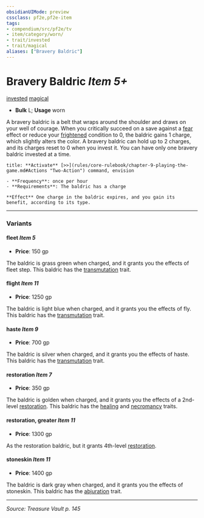 ```yaml
---
obsidianUIMode: preview
cssclass: pf2e,pf2e-item
tags:
- compendium/src/pf2e/tv
- item/category/worn/
- trait/invested
- trait/magical
aliases: ["Bravery Baldric"]
---
```

# Bravery Baldric *Item 5+*  
[invested](invested.md "Invested Item Trait")  [magical](magical.md "Magical Item Trait")  

- **Bulk** L; **Usage** worn

A bravery baldric is a belt that wraps around the shoulder and draws on your well of courage. When you critically succeed on a save against a [fear](Reference/Rules/Traits/fear.md "Fear Effect Trait") effect or reduce your [frightened](conditions.md#Frightened) condition to 0, the baldric gains 1 charge, which slightly alters the color. A bravery baldric can hold up to 2 charges, and its charges reset to 0 when you invest it. You can have only one bravery baldric invested at a time.

```ad-embed-ability
title: **Activate** [>>](rules/core-rulebook/chapter-9-playing-the-game.md#Actions "Two-Action") command, envision

- **Frequency**: once per hour
- **Requirements**: The baldric has a charge

**Effect** One charge in the baldric expires, and you gain its benefit, according to its type.
```

---

### Variants

#### fleet *Item 5*

- **Price**: 150 gp

The baldric is grass green when charged, and it grants you the effects of fleet step. This baldric has the [transmutation](transmutation.md "Transmutation School Trait") trait.

#### flight *Item 11*

- **Price**: 1250 gp

The baldric is light blue when charged, and it grants you the effects of fly. This baldric has the [transmutation](transmutation.md "Transmutation School Trait") trait.

#### haste *Item 9*

- **Price**: 700 gp

The baldric is silver when charged, and it grants you the effects of haste. This baldric has the [transmutation](transmutation.md "Transmutation School Trait") trait.

#### restoration *Item 7*

- **Price**: 350 gp

The baldric is golden when charged, and it grants you the effects of a 2nd-level [restoration](restoration.md). This baldric has the [healing](healing.md "Healing Effect Trait") and [necromancy](necromancy.md "Necromancy School Trait") traits.

#### restoration, greater *Item 11*

- **Price**: 1300 gp

As the restoration baldric, but it grants 4th-level [restoration](restoration.md).

#### stoneskin *Item 11*

- **Price**: 1400 gp

The baldric is dark gray when charged, and it grants you the effects of stoneskin. This baldric has the [abjuration](abjuration.md "Abjuration School Trait") trait.

---
*Source: Treasure Vault p. 145*